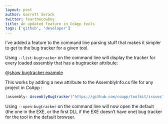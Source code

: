 ```yaml
---
layout: post
author: Garrett Serack 
twitter: fearthecowboy
title: An updated feature in CoApp tools
tags: ['github', 'developer']
---
```


I’ve added a feature to the command line parsing stuff that makes it simpler to get to the bug tracker for a given tool.

Using <code>--list-bugtracker</code> on the command line will  display the tracker for every loaded assembly that has a bugtracker attribute:

@[show bugtracker example](/images/blog/bugtracker.png)

This works by adding a new attribute to the AssemblyInfo.cs file for any project in CoApp :

``` c# 
[assembly: AssemblyBugtracker("https://github.com/coapp/toolkit/issues")]
```

Using <code>--open-bugtracker</code> on the command line will now open the default (the one in the EXE, or the first DLL if the EXE doesn’t have one) bug tracker for the tool in the default browser.

